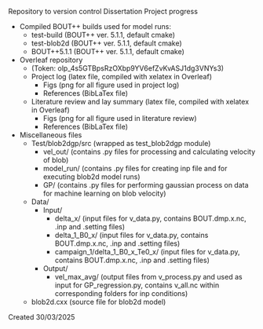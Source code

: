Repository to version control Dissertation Project progress
- Compiled BOUT++ builds used for model runs:
  - test-build (BOUT++ ver. 5.1.1, default cmake)
  - test-blob2d (BOUT++ ver. 5.1.1, default cmake)
  - BOUT++5.1.1 (BOUT++ ver. 5.1.1, default cmake)
- Overleaf repository
  - (Token: olp_4s5GTBpsRzOXbp9YV6efZvKvASJ1dg3VNYs3)
  - Project log (latex file, compiled with xelatex in Overleaf)
    - Figs (png for all figure used in project log)
    - References (BibLaTex file)
  - Literature review and lay summary (latex file, compiled with xelatex in Overleaf)
    - Figs (png for all figure used in literature review)
    - References (BibLaTex file)
- Miscellaneous files
  - Test/blob2dgp/src (wrapped as test_blob2dgp module)
    - vel_out/ (contains .py files for processing and calculating velocity of blob)
    - model_run/ (contains .py files for creating inp file and for executing blob2d model runs)
    - GP/ (contains .py files for performing gaussian process on data for machine learning on blob velocity)
  - Data/
    - Input/
      - delta_x/ (input files for v_data.py, contains BOUT.dmp.x.nc, .inp and .setting files)
      - delta_1_B0_x/ (input files for v_data.py, contains BOUT.dmp.x.nc, .inp and .setting files)
      - campaign_1/delta_1_B0_x_Te0_x/ (input files for v_data.py, contains BOUT.dmp.x.nc, .inp and .setting files) 
    - Output/
      - vel_max_avg/ (output files from v_process.py and used as input for GP_regression.py, contains v_all.nc within corresponding folders for inp conditions) 
  - blob2d.cxx (source file for blob2d model)

Created 30/03/2025
